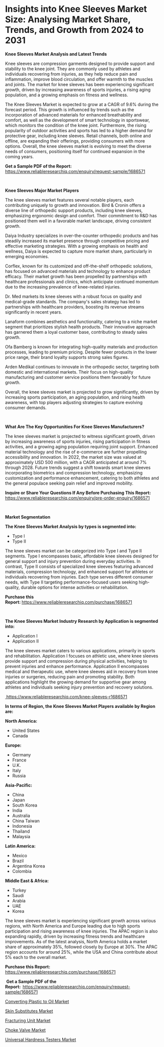 <p><h1>Insights into Knee Sleeves Market Size: Analysing Market Share, Trends, and Growth from 2024 to 2031</h1></p><p><strong>Knee Sleeves Market Analysis and Latest Trends</strong></p>
<p><p>Knee sleeves are compression garments designed to provide support and stability to the knee joint. They are commonly used by athletes and individuals recovering from injuries, as they help reduce pain and inflammation, improve blood circulation, and offer warmth to the muscles and joints. The market for knee sleeves has been experiencing significant growth, driven by increasing awareness of sports injuries, a rising aging population, and a growing emphasis on fitness and wellness.</p><p>The Knee Sleeves Market is expected to grow at a CAGR of 9.6% during the forecast period. This growth is influenced by trends such as the incorporation of advanced materials for enhanced breathability and comfort, as well as the development of smart technology in sportswear, which monitors the condition of the knee joint. Furthermore, the rising popularity of outdoor activities and sports has led to a higher demand for protective gear, including knee sleeves. Retail channels, both online and offline, are expanding their offerings, providing consumers with more options. Overall, the knee sleeves market is evolving to meet the diverse needs of consumers, positioning itself for continued expansion in the coming years.</p></p>
<p><strong>Get a Sample PDF of the Report:&nbsp;</strong> <a href="https://www.reliableresearchiq.com/enquiry/request-sample/1686571?utm_campaign=100&utm_medium=2&utm_source=Github&utm_content=ia&utm_term=19112024&utm_id=knee-sleeves">https://www.reliableresearchiq.com/enquiry/request-sample/1686571</a></p>
<p>&nbsp;</p>
<p><strong>Knee Sleeves Major Market Players</strong></p>
<p><p>The knee sleeves market features several notable players, each contributing uniquely to growth and innovation. Bird & Cronin offers a diverse line of orthopedic support products, including knee sleeves, emphasizing ergonomic design and comfort. Their commitment to R&D has positioned them well in a favorable market landscape, driving consistent growth.</p><p>Daiya Industry specializes in over-the-counter orthopedic products and has steadily increased its market presence through competitive pricing and effective marketing strategies. With a growing emphasis on health and wellness, Daiya is expected to capture more market share, particularly in emerging economies.</p><p>Corflex, known for its customized and off-the-shelf orthopedic solutions, has focused on advanced materials and technology to enhance product efficacy. Their market growth has been propelled by partnerships with healthcare professionals and clinics, which anticipate continued momentum due to the increasing prevalence of knee-related injuries.</p><p>Dr. Med markets its knee sleeves with a robust focus on quality and medical-grade standards. The company's sales strategy has led to partnerships with healthcare providers, boosting its revenue streams significantly in recent years.</p><p>Lanaform combines aesthetics and functionality, catering to a niche market segment that prioritizes stylish health products. Their innovative approach has garnered them a loyal customer base, contributing to steady sales growth.</p><p>Ofa Bamberg is known for integrating high-quality materials and production processes, leading to premium pricing. Despite fewer products in the lower price range, their brand loyalty supports strong sales figures.</p><p>Arden Medikal continues to innovate in the orthopedic sector, targeting both domestic and international markets. Their focus on high-quality manufacturing and customer service positions them favorably for future growth.</p><p>Overall, the knee sleeves market is projected to grow significantly, driven by increasing sports participation, an aging population, and rising health awareness, with top players adjusting strategies to capture evolving consumer demands.</p></p>
<p>&nbsp;</p>
<p><strong>What Are The Key Opportunities For Knee Sleeves Manufacturers?</strong></p>
<p><p>The knee sleeves market is projected to witness significant growth, driven by increasing awareness of sports injuries, rising participation in fitness activities, and a growing aging population requiring joint support. Enhanced material technology and the rise of e-commerce are further propelling accessibility and innovation. In 2022, the market size was valued at approximately USD 500 million, with a CAGR anticipated at around 7% through 2028. Future trends suggest a shift towards smart knee sleeves incorporating biometrics and compression technology, emphasizing customization and performance enhancement, catering to both athletes and the general populace seeking pain relief and improved mobility.</p></p>
<p><strong>Inquire or Share Your Questions If Any Before Purchasing This Report:</strong> <a href="https://www.reliableresearchiq.com/enquiry/pre-order-enquiry/1686571?utm_campaign=100&utm_medium=2&utm_source=Github&utm_content=ia&utm_term=19112024&utm_id=knee-sleeves">https://www.reliableresearchiq.com/enquiry/pre-order-enquiry/1686571</a></p>
<p>&nbsp;</p>
<p><strong>Market Segmentation</strong></p>
<p><strong>The Knee Sleeves Market Analysis by types is segmented into:</strong></p>
<p><ul><li>Type I</li><li>Type II</li></ul></p>
<p><p>The knee sleeves market can be categorized into Type I and Type II segments. Type I encompasses basic, affordable knee sleeves designed for general support and injury prevention during everyday activities. In contrast, Type II consists of specialized knee sleeves featuring advanced materials, compression technology, and enhanced support for athletes or individuals recovering from injuries. Each type serves different consumer needs, with Type II targeting performance-focused users seeking high-quality, durable options for intense activities or rehabilitation.</p></p>
<p><strong>Purchase this Report:&nbsp;</strong><a href="https://www.reliableresearchiq.com/purchase/1686571?utm_campaign=100&utm_medium=2&utm_source=Github&utm_content=ia&utm_term=19112024&utm_id=knee-sleeves">https://www.reliableresearchiq.com/purchase/1686571</a></p>
<p>&nbsp;</p>
<p><strong>The Knee Sleeves Market Industry Research by Application is segmented into:</strong></p>
<p><ul><li>Application I</li><li>Application II</li></ul></p>
<p><p>The knee sleeves market caters to various applications, primarily in sports and rehabilitation. Application I focuses on athletic use, where knee sleeves provide support and compression during physical activities, helping to prevent injuries and enhance performance. Application II encompasses medical and therapeutic use, where knee sleeves aid in recovery from knee injuries or surgeries, reducing pain and promoting stability. Both applications highlight the growing demand for supportive gear among athletes and individuals seeking injury prevention and recovery solutions.</p></p>
<p><a href="https://www.reliableresearchiq.com/knee-sleeves-r1686571?utm_campaign=100&utm_medium=2&utm_source=Github&utm_content=ia&utm_term=19112024&utm_id=knee-sleeves">&nbsp;https://www.reliableresearchiq.com/knee-sleeves-r1686571</a></p>
<p><strong>In terms of Region, the Knee Sleeves Market Players available by Region are:</strong></p>
<p>
    <p> <strong> North America: </strong>
        <ul>
            <li>United States</li>
            <li>Canada</li>
        </ul>
        </p> 
    <p> <strong> Europe: </strong>
        <ul>
            <li>Germany</li>
            <li>France</li>
            <li>U.K.</li>
            <li>Italy</li>
            <li>Russia</li>
        </ul>
        </p> 
    <p> <strong> Asia-Pacific: </strong>
        <ul>
            <li>China</li>
            <li>Japan</li>
            <li>South Korea</li>
            <li>India</li>
            <li>Australia</li>
            <li>China Taiwan</li>
            <li>Indonesia</li>
            <li>Thailand</li>
            <li>Malaysia</li>
        </ul>
        </p> 
    <p> <strong> Latin America: </strong>
        <ul>
            <li>Mexico</li>
            <li>Brazil</li>
            <li>Argentina Korea</li>
            <li>Colombia</li>
        </ul>
        </p> 
    <p> <strong> Middle East & Africa: </strong>
        <ul>
            <li>Turkey</li>
            <li>Saudi</li>
            <li>Arabia</li>
            <li>UAE</li>
            <li>Korea</li>
        </ul>
    </p>
    </p>
<p><p>The knee sleeves market is experiencing significant growth across various regions, with North America and Europe leading due to high sports participation and rising awareness of knee injuries. The APAC region is also expanding rapidly, driven by increasing fitness trends and healthcare improvements. As of the latest analysis, North America holds a market share of approximately 35%, followed closely by Europe at 30%. The APAC region accounts for around 25%, while the USA and China contribute about 5% each to the overall market.</p></p>
<p><strong>Purchase this Report: </strong><a href="https://www.reliableresearchiq.com/purchase/1686571?utm_campaign=100&utm_medium=2&utm_source=Github&utm_content=ia&utm_term=19112024&utm_id=knee-sleeves">https://www.reliableresearchiq.com/purchase/1686571</a></p>
<p>&nbsp;<strong>Get a Sample PDF of the Report:&nbsp;&nbsp;</strong><a href="https://www.reliableresearchiq.com/enquiry/request-sample/1686571?utm_campaign=100&utm_medium=2&utm_source=Github&utm_content=ia&utm_term=19112024&utm_id=knee-sleeves">https://www.reliableresearchiq.com/enquiry/request-sample/1686571</a></p>
<p><strong></strong></p>
<p><p><a href="https://issuu.com/reportprime-2/docs/converting-plastic-to-oil-market-si_2eee4cd75e953b?utm_campaign=100&utm_medium=2&utm_source=Github&utm_content=ia&utm_term=19112024&utm_id=knee-sleeves">Converting Plastic to Oil Market</a></p><p><a href="https://issuu.com/reportprime-2/docs/skin-substitutes-market-size-2030.p_7c203f6f7fa818?utm_campaign=100&utm_medium=2&utm_source=Github&utm_content=ia&utm_term=19112024&utm_id=knee-sleeves">Skin Substitutes Market</a></p><p><a href="https://www.linkedin.com/pulse/analyzing-fracturing-unit-market-dynamics-growth-drivers-evcze?utm_campaign=100&utm_medium=2&utm_source=Github&utm_content=ia&utm_term=19112024&utm_id=knee-sleeves">Fracturing Unit Market</a></p><p><a href="https://www.linkedin.com/pulse/choke-valve-market-growth-outlook-from-2024-2031-projecting-hoeve?utm_campaign=100&utm_medium=2&utm_source=Github&utm_content=ia&utm_term=19112024&utm_id=knee-sleeves">Choke Valve Market</a></p><p><a href="https://www.linkedin.com/pulse/universal-hardness-testers-market-opportunities-emerging-dbeee?utm_campaign=100&utm_medium=2&utm_source=Github&utm_content=ia&utm_term=19112024&utm_id=knee-sleeves">Universal Hardness Testers Market</a></p></p>